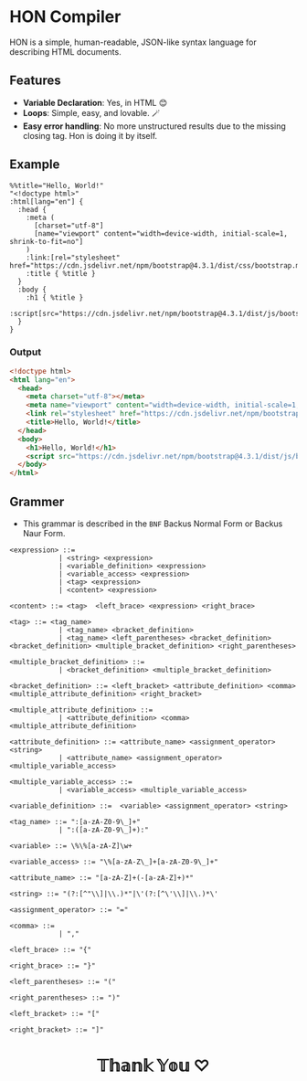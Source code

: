 # HON Compiler
HON is a simple, human-readable, JSON-like syntax language for describing HTML documents.

## Features
- **Variable Declaration**: Yes, in HTML 😊
- **Loops**: Simple, easy, and lovable. 🪄 
- **Easy error handling**: No more unstructured results due to the missing closing tag. Hon is doing it by itself.

## Example
```
%%title="Hello, World!"
"<!doctype html>"
:html[lang="en"] {
  :head {
    :meta (
      [charset="utf-8"]
      [name="viewport" content="width=device-width, initial-scale=1, shrink-to-fit=no"]
    )
    :link:[rel="stylesheet" href="https://cdn.jsdelivr.net/npm/bootstrap@4.3.1/dist/css/bootstrap.min.css"]
    :title { %title }
  }
  :body {
    :h1 { %title }
    :script[src="https://cdn.jsdelivr.net/npm/bootstrap@4.3.1/dist/js/bootstrap.min.js"]
  }
}
```
### Output
```html
<!doctype html>
<html lang="en">
  <head>
    <meta charset="utf-8"></meta>
    <meta name="viewport" content="width=device-width, initial-scale=1, shrink-to-fit=no"></meta>
    <link rel="stylesheet" href="https://cdn.jsdelivr.net/npm/bootstrap@4.3.1/dist/css/bootstrap.min.css" />
    <title>Hello, World!</title>
  </head>
  <body>
    <h1>Hello, World!</h1>
    <script src="https://cdn.jsdelivr.net/npm/bootstrap@4.3.1/dist/js/bootstrap.min.js"></script>
  </body>
</html>
```

## Grammer
* This grammar is described in the `BNF` Backus Normal Form or Backus Naur Form. 

```
<expression> ::= 
            | <string> <expression>
            | <variable_definition> <expression>
            | <variable_access> <expression>
            | <tag> <expression>
            | <content> <expression>
```

```
<content> ::= <tag>  <left_brace> <expression> <right_brace>

```

```
<tag> ::= <tag_name>
            | <tag_name> <bracket_definition>
            | <tag_name> <left_parentheses> <bracket_definition> <bracket_definition> <multiple_bracket_definition> <right_parentheses>
```

```
<multiple_bracket_definition> ::=
            | <bracket_definition> <multiple_bracket_definition>
```

```
<bracket_definition> ::= <left_bracket> <attribute_definition> <comma> <multiple_attribute_definition> <right_bracket>

```

```
<multiple_attribute_definition> ::=
            | <attribute_definition> <comma> <multiple_attribute_definition>
```

```
<attribute_definition> ::= <attribute_name> <assignment_operator> <string>
            | <attribute_name> <assignment_operator> <multiple_variable_access>
```

```
<multiple_variable_access> ::=
            | <variable_access> <multiple_variable_access>
```

```
<variable_definition> ::=  <variable> <assignment_operator> <string>
```

```
<tag_name> ::= ":[a-zA-Z0-9\_]+"
            | ":([a-zA-Z0-9\_]+):"

<variable> ::= \%\%[a-zA-Z]\w+

<variable_access> ::= "\%[a-zA-Z\_]+[a-zA-Z0-9\_]+"

<attribute_name> ::= "[a-zA-Z]+(-[a-zA-Z]+)*"

<string> ::= "(?:[^"\\]|\\.)*"|\'(?:[^\'\\]|\\.)*\'

<assignment_operator> ::= "="

<comma> ::=
            | ","

<left_brace> ::= "{"

<right_brace> ::= "}"

<left_parentheses> ::= "("

<right_parentheses> ::= ")"

<left_bracket> ::= "["

<right_bracket> ::= "]"
```

<h1 align="center">𝕋𝕙𝕒𝕟𝕜 𝕐𝕠𝕦 ♡</h1>
